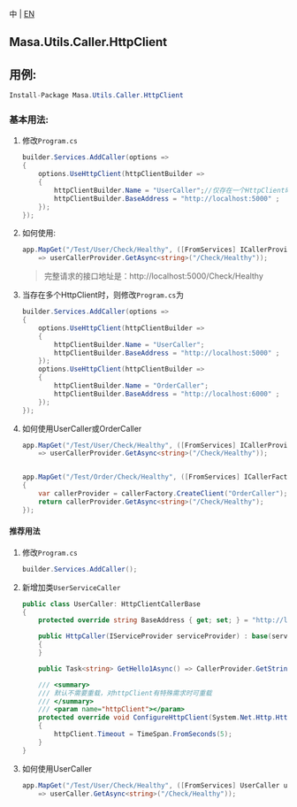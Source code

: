 中 | [EN](README.md)

## Masa.Utils.Caller.HttpClient

## 用例:

```c#
Install-Package Masa.Utils.Caller.HttpClient
```

### 基本用法:

1. 修改`Program.cs`

    ``` C#
    builder.Services.AddCaller(options =>
    {
        options.UseHttpClient(httpClientBuilder =>
        {
            httpClientBuilder.Name = "UserCaller";//仅存在一个HttpClient时，可以不对Name赋值
            httpClientBuilder.BaseAddress = "http://localhost:5000" ;
        });
    });
    ```

2. 如何使用:

    ``` C#
    app.MapGet("/Test/User/Check/Healthy", ([FromServices] ICallerProvider userCallerProvider)
        => userCallerProvider.GetAsync<string>("/Check/Healthy"));
    ```

    > 完整请求的接口地址是：http://localhost:5000/Check/Healthy

3. 当存在多个HttpClient时，则修改`Program.cs`为

    ``` C#
    builder.Services.AddCaller(options =>
    {
        options.UseHttpClient(httpClientBuilder =>
        {
            httpClientBuilder.Name = "UserCaller";
            httpClientBuilder.BaseAddress = "http://localhost:5000" ;
        });
        options.UseHttpClient(httpClientBuilder =>
        {
            httpClientBuilder.Name = "OrderCaller";
            httpClientBuilder.BaseAddress = "http://localhost:6000" ;
        });
    });
    ```

4. 如何使用UserCaller或OrderCaller

    ``` C#
    app.MapGet("/Test/User/Check/Healthy", ([FromServices] ICallerProvider userCallerProvider)
        => userCallerProvider.GetAsync<string>("/Check/Healthy"));


    app.MapGet("/Test/Order/Check/Healthy", ([FromServices] ICallerFactory callerFactory) =>
    {
        var callerProvider = callerFactory.CreateClient("OrderCaller");
        return callerProvider.GetAsync<string>("/Check/Healthy");
    });
    ```

#### 推荐用法

1. 修改`Program.cs`

    ``` C#
    builder.Services.AddCaller();
    ```

2. 新增加类`UserServiceCaller`

    ``` C#
    public class UserCaller: HttpClientCallerBase
    {
        protected override string BaseAddress { get; set; } = "http://localhost:5000";

        public HttpCaller(IServiceProvider serviceProvider) : base(serviceProvider)
        {
        }

        public Task<string> GetHello1Async() => CallerProvider.GetStringAsync("/Check/Hello1");

        /// <summary>
        /// 默认不需要重载，对httpClient有特殊需求时可重载
        /// </summary>
        /// <param name="httpClient"></param>
        protected override void ConfigureHttpClient(System.Net.Http.HttpClient httpClient)
        {
            httpClient.Timeout = TimeSpan.FromSeconds(5);
        }
    }
    ```

3. 如何使用UserCaller

    ``` C#
    app.MapGet("/Test/User/Check/Healthy", ([FromServices] UserCaller userCaller)
        => userCaller.GetAsync<string>("/Check/Healthy"));
    ```